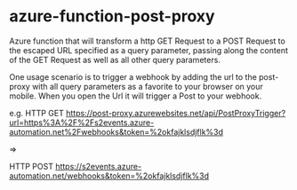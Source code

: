 # azure-function-post-proxy

Azure function that will transform a http GET Request to a POST Request to the escaped URL specified as a query parameter, passing along the content of the GET Request as well as all other query parameters.

One usage scenario is to trigger a webhook by adding the url to the post-proxy with all query parameters as a favorite to your browser on your mobile. When you open the Url it will trigger a Post to your webhook.

e.g. HTTP GET https://post-proxy.azurewebsites.net/api/PostProxyTrigger?url=https%3A%2F%2Fs2events.azure-automation.net%2Fwebhooks&token=%2okfajklsdjflk%3d

=>

HTTP POST
https://s2events.azure-automation.net/webhooks&token=%2okfajklsdjflk%3d